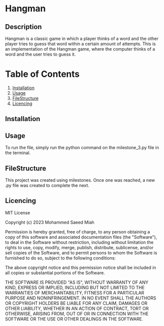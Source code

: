 # Hangman

## Description
Hangman is a classic game in which a player thinks of a word and the other player tries to guess that word within a certain amount of attempts.
This is an implementation of the Hangman game, where the computer thinks of a word and the user tries to guess it. 

# Table of Contents
1. [Installation](#installation)
2. [Usage](#usage)
3. [FileStructure](#filestructure)
4. [Licencing](#licencing)

## Installation

## Usage
To run the file, simply run the python command on the milestone_3.py file in the terminal.

## FileStructure
This project was created using milestones. Once one was reached, a new .py file was created to complete the next.

## Licencing
MIT License

Copyright (c) 2023 Mohammed Saeed Miah

Permission is hereby granted, free of charge, to any person obtaining a copy
of this software and associated documentation files (the "Software"), to deal
in the Software without restriction, including without limitation the rights
to use, copy, modify, merge, publish, distribute, sublicense, and/or sell
copies of the Software, and to permit persons to whom the Software is
furnished to do so, subject to the following conditions:

The above copyright notice and this permission notice shall be included in all
copies or substantial portions of the Software.

THE SOFTWARE IS PROVIDED "AS IS", WITHOUT WARRANTY OF ANY KIND, EXPRESS OR
IMPLIED, INCLUDING BUT NOT LIMITED TO THE WARRANTIES OF MERCHANTABILITY,
FITNESS FOR A PARTICULAR PURPOSE AND NONINFRINGEMENT. IN NO EVENT SHALL THE
AUTHORS OR COPYRIGHT HOLDERS BE LIABLE FOR ANY CLAIM, DAMAGES OR OTHER
LIABILITY, WHETHER IN AN ACTION OF CONTRACT, TORT OR OTHERWISE, ARISING FROM,
OUT OF OR IN CONNECTION WITH THE SOFTWARE OR THE USE OR OTHER DEALINGS IN THE
SOFTWARE.